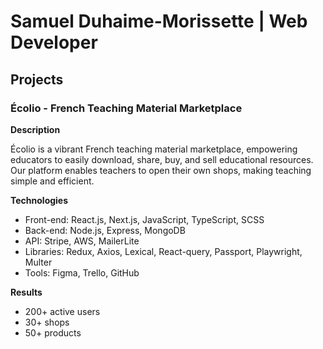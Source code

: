 # Samuel Duhaime-Morissette | Web Developer 

## Projects
### Écolio - French Teaching Material Marketplace

**Description** 

Écolio is a vibrant French teaching material marketplace, empowering educators to easily download, share, buy, and sell educational resources. Our platform enables teachers to open their own shops, making teaching simple and efficient.

**Technologies**

* Front-end: React.js, Next.js, JavaScript, TypeScript, SCSS
* Back-end: Node.js, Express, MongoDB
* API: Stripe, AWS, MailerLite
* Libraries: Redux, Axios, Lexical, React-query, Passport, Playwright, Multer
* Tools: Figma, Trello, GitHub

**Results**

* 200+ active users
* 30+ shops
* 50+ products



